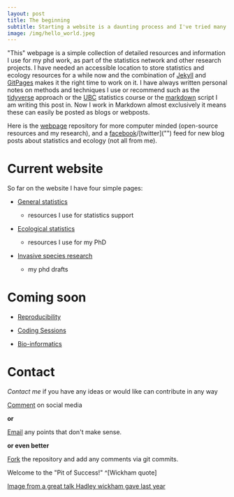 ```yaml
---
layout: post
title: The beginning
subtitle: Starting a website is a daunting process and I've tried many times but thats for another blog post.
image: /img/hello_world.jpeg
---
```


"This" webpage is a simple collection of detailed resources and information I use for my phd work, as part of the statistics network and other research projects. I have needed an accessible location to store statistics and ecology resources for a while now and the combination of [Jekyll]("") and [GitPages]("") makes it the right time to work on it. I have always written personal notes on methods and techniques I use or recommend such as the [tidyverse]("") approach or the [UBC]("") statistics course or the [markdown]("") script I am writing this post in. Now I work in Markdown almost exclusively it means these can easily be posted as blogs or webposts.

Here is the [webpage]("https://github.com/davan690/davan690.github.io/") repository for more computer minded (open-source resources and my research), and a [facebook]("https://www.facebook.com/StatisticsNetwork/")/[twitter]("") feed for new blog posts about statistics and ecology (not all from me).

# Current website

So far on the website I have four simple pages:

- [General statistics]("")
    - resources I use for statistics support

- [Ecological statistics]("")
    - resources I use for my PhD

- [Invasive species research]("")
    - my phd drafts

# Coming soon

- [Reproducibility]("")

- [Coding Sessions]("")

- [Bio-informatics]("")

# Contact

*Contact me* if you have any ideas or would like can contribute in any way

[Comment]("") on social media

**or**

[Email]("anthony.davidson@canberra.edu.au") any points that don't make sense.

**or even better**

[Fork]("https://github.com/davan690") the repository and add any comments via git commits.

Welcome to the "Pit of Success!" ^[Wickham quote]

[Image from a great talk Hadley wickham gave last year]("")